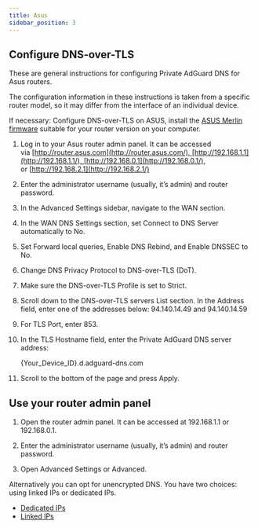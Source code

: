 ```yaml
---
title: Asus
sidebar_position: 3
---
```


## Configure DNS-over-TLS

These are general instructions for configuring Private AdGuard DNS for Asus routers.

The configuration information in these instructions is taken from a specific router model, so it may differ from the interface of an individual device.

If necessary: Configure DNS-over-TLS on ASUS, install the [ASUS Merlin firmware](https://www.asuswrt-merlin.net/download) suitable for your router version on your computer.

1. Log in to your Asus router admin panel. It can be accessed via [http://router.asus.com](http://router.asus.com/), [http://192.168.1.1](http://192.168.1.1/), [http://192.168.0.1](http://192.168.0.1/), or [http://192.168.2.1](http://192.168.2.1/)

1. Enter the administrator username (usually, it’s admin) and router password.

1. In the Advanced Settings sidebar, navigate to the WAN section.

1. In the WAN DNS Settings section, set Connect to DNS Server automatically to No.

1. Set Forward local queries, Enable DNS Rebind, and Enable DNSSEC to No.

1. Change DNS Privacy Protocol to DNS-over-TLS (DoT).

1. Make sure the DNS-over-TLS Profile is set to Strict.

1. Scroll down to the DNS-over-TLS servers List section. In the Address field, enter one of the addresses below: 94.140.14.49 and 94.140.14.59

1. For TLS Port, enter 853.

1. In the TLS Hostname field, enter the Private AdGuard DNS server address:

    {Your_Device_ID}.d.adguard-dns.com

1. Scroll to the bottom of the page and press Apply.

## Use your router admin panel

1. Open the router admin panel. It can be accessed at 192.168.1.1 or 192.168.0.1.

1. Enter the administrator username (usually, it’s admin) and router password.

1. Open Advanced Settings or Advanced.

Alternatively you can opt for unencrypted DNS. You have two choices: using linked IPs or dedicated IPs.

- [Dedicated IPs](/private-dns/connect-devices/other-options/dedicated-ip.md)
- [Linked IPs](/private-dns/connect-devices/other-options/linked-ip.md)
